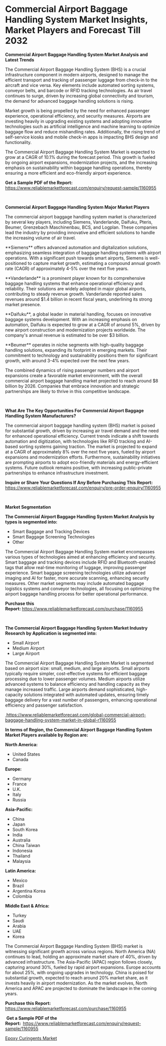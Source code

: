 <p><h1>Commercial Airport Baggage Handling System Market Insights, Market Players and Forecast Till 2032</h1></p><p><strong>Commercial Airport Baggage Handling System Market Analysis and Latest Trends</strong></p>
<p><p>The Commercial Airport Baggage Handling System (BHS) is a crucial infrastructure component in modern airports, designed to manage the efficient transport and tracking of passenger luggage from check-in to the aircraft and vice versa. Key elements include automated sorting systems, conveyor belts, and barcode or RFID tracking technologies. As air travel continues to surge, driven by increasing global connectivity and tourism, the demand for advanced baggage handling solutions is rising.</p><p>Market growth is being propelled by the need for enhanced passenger experience, operational efficiency, and security measures. Airports are investing heavily in upgrading existing systems and adopting innovative technologies such as artificial intelligence and machine learning to optimize baggage flow and reduce mishandling rates. Additionally, the rising trend of self-service kiosks and mobile check-in apps is impacting BHS design and functionality.</p><p>The Commercial Airport Baggage Handling System Market is expected to grow at a CAGR of 10.1% during the forecast period. This growth is fueled by ongoing airport expansions, modernization projects, and the increasing emphasis on sustainability within baggage handling operations, thereby ensuring a more efficient and eco-friendly airport experience.</p></p>
<p><strong>Get a Sample PDF of the Report:&nbsp;</strong> <a href="https://www.reliablemarketforecast.com/enquiry/request-sample/1160955?utm_campaign=3361&utm_medium=2&utm_source=Github&utm_content=ia&utm_term=22032025&utm_id=commercial-airport-baggage-handling-system">https://www.reliablemarketforecast.com/enquiry/request-sample/1160955</a></p>
<p>&nbsp;</p>
<p><strong>Commercial Airport Baggage Handling System Major Market Players</strong></p>
<p><p>The commercial airport baggage handling system market is characterized by several key players, including Siemens, Vanderlande, Daifuku, Pteris, Beumer, Grenzebach Maschinenbau, BCS, and Logplan. These companies lead the industry by providing innovative and efficient solutions to handle the increasing volume of air travel.</p><p>**Siemens** offers advanced automation and digitalization solutions, emphasizing seamless integration of baggage handling systems with airport operations. With a significant push towards smart airports, Siemens is well-positioned to capture market growth, estimating a compound annual growth rate (CAGR) of approximately 4-5% over the next five years.</p><p>**Vanderlande** is a prominent player known for its comprehensive baggage handling systems that enhance operational efficiency and reliability. Their solutions are widely adopted in major global airports, contributing to steady revenue growth. Vanderlande reported sales revenues around $1.4 billion in recent fiscal years, underlining its strong market presence.</p><p>**Daifuku**, a global leader in material handling, focuses on innovative baggage systems development. With an increasing emphasis on automation, Daifuku is expected to grow at a CAGR of around 5%, driven by new airport construction and modernization projects worldwide. The company's annual revenue is estimated to be over $3 billion.</p><p>**Beumer** operates in niche segments with high-quality baggage handling solutions, expanding its footprint in emerging markets. Their commitment to technology and sustainability positions them for significant growth, with around 3-4% expected over the next few years.</p><p>The combined dynamics of rising passenger numbers and airport expansions create a favorable market environment, with the overall commercial airport baggage handling market projected to reach around $8 billion by 2026. Companies that embrace innovation and strategic partnerships are likely to thrive in this competitive landscape.</p></p>
<p>&nbsp;</p>
<p><strong>What Are The Key Opportunities For Commercial Airport Baggage Handling System Manufacturers?</strong></p>
<p><p>The commercial airport baggage handling system (BHS) market is poised for substantial growth, driven by increasing air travel demand and the need for enhanced operational efficiency. Current trends indicate a shift towards automation and digitization, with technologies like RFID tracking and AI-based sorting systems gaining traction. The market is projected to expand at a CAGR of approximately 8% over the next five years, fueled by airport expansions and modernization efforts. Furthermore, sustainability initiatives are prompting airports to adopt eco-friendly materials and energy-efficient systems. Future outlook remains positive, with increasing public-private partnerships to enhance infrastructure investment.</p></p>
<p><strong>Inquire or Share Your Questions If Any Before Purchasing This Report:</strong> <a href="https://www.reliablemarketforecast.com/enquiry/pre-order-enquiry/1160955?utm_campaign=3361&utm_medium=2&utm_source=Github&utm_content=ia&utm_term=22032025&utm_id=commercial-airport-baggage-handling-system">https://www.reliablemarketforecast.com/enquiry/pre-order-enquiry/1160955</a></p>
<p>&nbsp;</p>
<p><strong>Market Segmentation</strong></p>
<p><strong>The Commercial Airport Baggage Handling System Market Analysis by types is segmented into:</strong></p>
<p><ul><li>Smart Baggage and Tracking Devices</li><li>Smart Baggage Screening Technologies</li><li>Other</li></ul></p>
<p><p>The Commercial Airport Baggage Handling System market encompasses various types of technologies aimed at enhancing efficiency and security. Smart baggage and tracking devices include RFID and Bluetooth-enabled tags that allow real-time monitoring of luggage, improving passenger experience. Smart baggage screening technologies utilize advanced imaging and AI for faster, more accurate scanning, enhancing security measures. Other market segments may include automated baggage logistics systems and conveyor technologies, all focusing on optimizing the airport baggage handling process for better operational performance.</p></p>
<p><strong>Purchase this Report:&nbsp;</strong><a href="https://www.reliablemarketforecast.com/purchase/1160955?utm_campaign=3361&utm_medium=2&utm_source=Github&utm_content=ia&utm_term=22032025&utm_id=commercial-airport-baggage-handling-system">https://www.reliablemarketforecast.com/purchase/1160955</a></p>
<p>&nbsp;</p>
<p><strong>The Commercial Airport Baggage Handling System Market Industry Research by Application is segmented into:</strong></p>
<p><ul><li>Small Airport</li><li>Medium Airport</li><li>Large Airport</li></ul></p>
<p><p>The Commercial Airport Baggage Handling System Market is segmented based on airport size: small, medium, and large airports. Small airports typically require simpler, cost-effective systems for efficient baggage processing due to lower passenger volumes. Medium airports utilize advanced systems to balance efficiency and handling capacity as they manage increased traffic. Large airports demand sophisticated, high-capacity solutions integrated with automated updates, ensuring timely baggage delivery for a vast number of passengers, enhancing operational efficiency and passenger satisfaction.</p></p>
<p><a href="https://www.reliablemarketforecast.com/global-commercial-airport-baggage-handling-system-market-in-global-r1160955?utm_campaign=3361&utm_medium=2&utm_source=Github&utm_content=ia&utm_term=22032025&utm_id=commercial-airport-baggage-handling-system">&nbsp;https://www.reliablemarketforecast.com/global-commercial-airport-baggage-handling-system-market-in-global-r1160955</a></p>
<p><strong>In terms of Region, the Commercial Airport Baggage Handling System Market Players available by Region are:</strong></p>
<p>
    <p> <strong> North America: </strong>
        <ul>
            <li>United States</li>
            <li>Canada</li>
        </ul>
        </p> 
    <p> <strong> Europe: </strong>
        <ul>
            <li>Germany</li>
            <li>France</li>
            <li>U.K.</li>
            <li>Italy</li>
            <li>Russia</li>
        </ul>
        </p> 
    <p> <strong> Asia-Pacific: </strong>
        <ul>
            <li>China</li>
            <li>Japan</li>
            <li>South Korea</li>
            <li>India</li>
            <li>Australia</li>
            <li>China Taiwan</li>
            <li>Indonesia</li>
            <li>Thailand</li>
            <li>Malaysia</li>
        </ul>
        </p> 
    <p> <strong> Latin America: </strong>
        <ul>
            <li>Mexico</li>
            <li>Brazil</li>
            <li>Argentina Korea</li>
            <li>Colombia</li>
        </ul>
        </p> 
    <p> <strong> Middle East & Africa: </strong>
        <ul>
            <li>Turkey</li>
            <li>Saudi</li>
            <li>Arabia</li>
            <li>UAE</li>
            <li>Korea</li>
        </ul>
    </p>
    </p>
<p><p>The Commercial Airport Baggage Handling System (BHS) market is witnessing significant growth across various regions. North America (NA) continues to lead, holding an approximate market share of 40%, driven by advanced infrastructure. The Asia-Pacific (APAC) region follows closely, capturing around 30%, fueled by rapid airport expansions. Europe accounts for about 25%, with ongoing upgrades in technology. China is poised for substantial growth, expected to reach around 20% market share, as it invests heavily in airport modernization. As the market evolves, North America and APAC are projected to dominate the landscape in the coming years.</p></p>
<p><strong>Purchase this Report: </strong><a href="https://www.reliablemarketforecast.com/purchase/1160955?utm_campaign=3361&utm_medium=2&utm_source=Github&utm_content=ia&utm_term=22032025&utm_id=commercial-airport-baggage-handling-system">https://www.reliablemarketforecast.com/purchase/1160955</a></p>
<p>&nbsp;<strong>Get a Sample PDF of the Report:&nbsp;&nbsp;</strong><a href="https://www.reliablemarketforecast.com/enquiry/request-sample/1160955?utm_campaign=3361&utm_medium=2&utm_source=Github&utm_content=ia&utm_term=22032025&utm_id=commercial-airport-baggage-handling-system">https://www.reliablemarketforecast.com/enquiry/request-sample/1160955</a></p>
<p><strong></strong></p>
<p><p><a href="https://github.com/kukolkasimo5/Market-Research-Report-List-1/blob/main/epoxy-curingents-market.md?utm_campaign=3361&utm_medium=2&utm_source=Github&utm_content=ia&utm_term=22032025&utm_id=commercial-airport-baggage-handling-system">Epoxy Curingents Market</a></p></p>